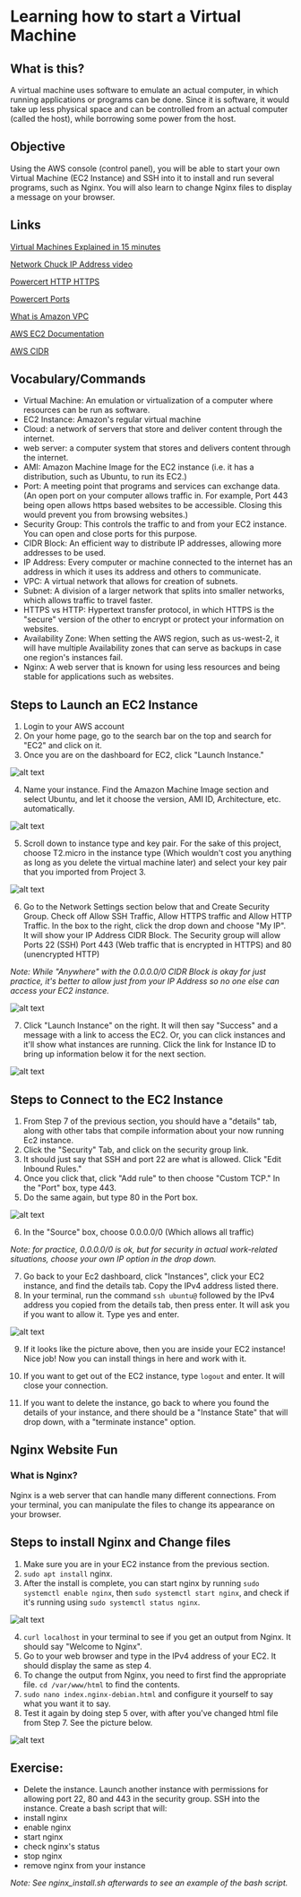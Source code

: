 # Learning how to start a Virtual Machine
## What is this?
A virtual machine uses software to emulate an actual computer, in which running applications or programs can be done. Since it is software, it would take up less physical space and can be controlled from an actual computer (called the host), while borrowing some power from the host.

## Objective
Using the AWS console (control panel), you will be able to start your own Virtual Machine (EC2 Instance) and SSH into it to install and run several programs, such as Nginx. You will also learn to change Nginx files to display a message on your browser.

## Links
[Virtual Machines Explained in 15 minutes](https://www.youtube.com/watch?v=mQP0wqNT_DI)

[Network Chuck IP Address video](https://www.youtube.com/watch?v=5WfiTHiU4x8&list=PLIhvC56v63IKrRHh3gvZZBAGvsvOhwrRF&index=1)

[Powercert HTTP HTTPS](https://www.youtube.com/watch?v=hExRDVZHhig)

[Powercert Ports](https://www.youtube.com/watch?v=g2fT-g9PX9o)

[What is Amazon VPC](https://www.youtube.com/watch?v=WfCmi3vTVkY)

[AWS EC2 Documentation](https://docs.aws.amazon.com/AWSEC2/latest/UserGuide/concepts.html)

[AWS CIDR](https://aws.amazon.com/what-is/cidr/)

## Vocabulary/Commands
- Virtual Machine: An emulation or virtualization of a computer where resources can be run as software.
- EC2 Instance: Amazon's regular virtual machine
- Cloud: a network of servers that store and deliver content through the internet.
- web server: a computer system that stores and delivers content through the internet.
- AMI: Amazon Machine Image for the EC2 instance (i.e. it has a distribution, such as Ubuntu, to run its EC2.)
- Port: A meeting point that programs and services can exchange data. (An open port on your computer allows traffic in. For example, Port 443 being open allows https based websites to be accessible. Closing this would prevent you from browsing websites.)
- Security Group: This controls the traffic to and from your EC2 instance. You can open and close ports for this purpose.
- CIDR Block: An efficient way to distribute IP addresses, allowing more addresses to be used.
- IP Address: Every computer or machine connected to the internet has an address in which it uses its address and others to communicate.
- VPC: A virtual network that allows for creation of subnets.
- Subnet: A division of a larger network that splits into smaller networks, which allows traffic to travel faster.
- HTTPS vs HTTP: Hypertext transfer protocol, in which HTTPS is the "secure" version of the other to encrypt or protect your information on websites.
- Availability Zone: When setting the AWS region, such as us-west-2, it will have multiple Availability zones that can serve as backups in case one region's instances fail.
- Nginx: A web server that is known for using less resources and being stable for applications such as websites.



## Steps to Launch an EC2 Instance
1. Login to your AWS account
2. On your home page, go to the search bar on the top and search for "EC2" and click on it.
3. Once you are on the dashboard for EC2, click "Launch Instance."

![alt text](<ec2 dashboard1.jpg>)

4. Name your instance. Find the Amazon Machine Image section and select Ubuntu, and let it choose the version, AMI ID, Architecture, etc. automatically.

![alt text](AMI.jpg)

5. Scroll down to instance type and key pair. For the sake of this project, choose T2.micro in the instance type (Which wouldn't cost you anything as long as you delete the virtual machine later) and select your key pair that you imported from Project 3.

![alt text](<instance type and key pair.jpg>)

6. Go to the Network Settings section below that and Create Security Group. Check off Allow SSH Traffic, Allow HTTPS traffic and Allow HTTP Traffic. In the box to the right, click the drop down and choose "My IP". It will show your IP Address CIDR Block. The Security group will allow Ports 22 (SSH) Port 443 (Web traffic that is encrypted in HTTPS) and 80 (unencrypted HTTP)

_Note: While "Anywhere" with the 0.0.0.0/0 CIDR Block is okay for just practice, it's better to allow just from your IP Address so no one else can access your EC2 instance._

![alt text](<Network Settings.jpg>)

7. Click "Launch Instance" on the right. It will then say "Success" and a message with a link to access the EC2. Or, you can click instances and it'll show what instances are running. Click the link for Instance ID to bring up information below it for the next section.

![alt text](<instance info.jpg>)

## Steps to Connect to the EC2 Instance

1. From Step 7 of the previous section, you should have a "details" tab, along with other tabs that compile information about your now running Ec2 instance.
2. Click the "Security" Tab, and click on the security group link.
3. It should just say that SSH and port 22 are what is allowed. Click "Edit Inbound Rules."
4. Once you click that, click "Add rule" to then choose "Custom TCP." In the "Port" box, type 443.
5. Do the same again, but type 80 in the Port box.

![alt text](<inbound rules1.jpg>)

6. In the "Source" box, choose 0.0.0.0/0 (Which allows all traffic)

_Note: for practice, 0.0.0.0/0 is ok, but for security in actual work-related situations, choose your own IP option in the drop down._

7. Go back to your Ec2 dashboard, click "Instances", click your EC2 instance, and find the details tab. Copy the IPv4 address listed there.
8. In your terminal, run the command ```ssh ubuntu@``` followed by the IPv4 address you copied from the details tab, then press enter. It will ask you if you want to allow it. Type yes and enter.

![alt text](<ssh into ec2.jpg>)

9. If it looks like the picture above, then you are inside your EC2 instance! Nice job! Now you can install things in here and work with it.

10. If you want to get out of the EC2 instance, type ```logout``` and enter. It will close your connection.
11. If you want to delete the instance, go back to where you found the details of your instance, and there should be a "Instance State" that will drop down, with a "terminate instance" option.

## Nginx Website Fun

### What is Nginx?
Nginx is a web server that can handle many different connections. From your terminal, you can manipulate the files to change its appearance on your browser.

## Steps to install Nginx and Change files
1. Make sure you are in your EC2 instance from the previous section.
2. ```sudo apt install``` nginx.
3. After the install is complete, you can start nginx by running ```sudo systemctl enable nginx```, then ```sudo systemctl start nginx```, and check if it's running using ```sudo systemctl status nginx```.

![alt text](<nginx status.jpg>)

4. ```curl localhost``` in your terminal to see if you get an output from Nginx. It should say "Welcome to Nginx".
5. Go to your web browser and type in the IPv4 address of your EC2. It should display the same as step 4.
6. To change the output from Nginx, you need to first find the appropriate file. ```cd /var/www/html``` to find the contents. 
7. ```sudo nano index.nginx-debian.html``` and configure it yourself to say what you want it to say.
8. Test it again by doing step 5 over, with after you've changed html file from Step 7. See the picture below.

![alt text](<Changed Nginx text .jpg>)

## Exercise:
- Delete the instance. Launch another instance with permissions for allowing port 22, 80 and 443 in the security group. SSH into the instance. Create a bash script that will:
- install nginx
- enable nginx
- start nginx
- check nginx's status
- stop nginx
- remove nginx from your instance

_Note: See nginx_install.sh afterwards to see an example of the bash script._